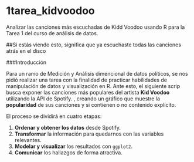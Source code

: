 # 1tarea_kidvoodoo
Analizar las canciones más escuchadas de Kidd Voodoo usando R para la Tarea 1 del curso de análisis de datos.

##Si estás viendo esto, significa que ya escuchaste todas las canciones atrás en el disco

###Introducción

Para un ramo de Medición y Análisis dimencional de datos políticos, se nos pidió realizar una tarea con la finalidad de practicar habilidades de manipulación de datos y visualización en R. Ante esto, el siguiente scrip busca exponer las canciones más populares del artista **Kid Voodoo** utilizando la API de Spotify.  , creando un gráfico que muestre la **popularidad** de sus canciones y si contienen o no contenido explícito.

El proceso se dividirá en cuatro etapas:  
1. **Ordenar y obtener los datos** desde Spotify.  
2. **Transformar** la información para quedarnos con las variables relevantes.  
3. **Modelar y visualizar** los resultados con `ggplot2`.  
4. **Comunicar** los hallazgos de forma atractiva.

